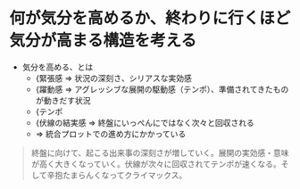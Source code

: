 # 何が気分を高めるか、終わりに行くほど気分が高まる構造を考える
- 気分を高める、とは
  - {緊張感 => 状況の深刻さ、シリアスな実効感
  - {躍動感 => アグレッシブな展開の駆動感（テンポ）、準備されてきたものが動きだす状況
  - {テンポ
  - {伏線の結実感 => 終盤にいっぺんにではなく次々と回収される
  - => 統合プロットでの進め方にかかっている

> 終盤に向けて、起こる出来事の深刻さが増していく。展開の実効感・意味が高く大きくなっていく。伏線が次々に回収されてテンポが速くなる。そして辛抱たまらんくなってクライマックス。
